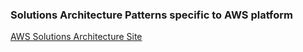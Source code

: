 ### Solutions Architecture Patterns specific to AWS platform

[AWS Solutions Architecture Site](https://aws.amazon.com/architecture)


